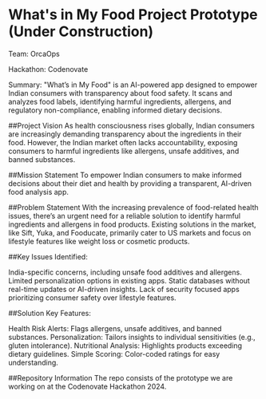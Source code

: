 # What's in My Food Project Prototype (Under Construction)
Team: OrcaOps

Hackathon: Codenovate

Summary: "What’s in My Food" is an AI-powered app designed to empower Indian consumers with transparency about food safety. It scans and analyzes food labels, identifying harmful ingredients, allergens, and regulatory non-compliance, enabling informed dietary decisions.

##Project Vision
As health consciousness rises globally, Indian consumers are increasingly demanding transparency about the ingredients in their food. However, the Indian market often lacks accountability, exposing consumers to harmful ingredients like allergens, unsafe additives, and banned substances.

##Mission Statement
To empower Indian consumers to make informed decisions about their diet and health by providing a transparent, AI-driven food analysis app.

##Problem Statement
With the increasing prevalence of food-related health issues, there’s an urgent need for a reliable solution to identify harmful ingredients and allergens in food products. Existing solutions in the market, like Sift, Yuka, and Fooducate, primarily cater to US markets and focus on lifestyle features like weight loss or cosmetic products.

##Key Issues Identified:

India-specific concerns, including unsafe food additives and allergens.
Limited personalization options in existing apps.
Static databases without real-time updates or AI-driven insights.
Lack of security focused apps prioritizing consumer safety over lifestyle features.

##Solution
Key Features:

Health Risk Alerts: Flags allergens, unsafe additives, and banned substances.
Personalization: Tailors insights to individual sensitivities (e.g., gluten intolerance).
Nutritional Analysis: Highlights products exceeding dietary guidelines.
Simple Scoring: Color-coded ratings for easy understanding.

##Repository Information
The repo consists of the prototype we are working on at the Codenovate Hackathon 2024.
